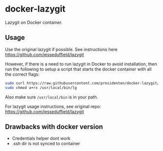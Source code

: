 # docker-lazygit

Lazygit on Docker container.


## Usage

Use the original lazygit if possible. See instructions here https://github.com/jesseduffield/lazygit

However, if there is a need to run lazygit in Docker to avoid installation, then run the following to setup a script that starts the docker container with all the correct flags:

```bash
sudo curl https://raw.githubusercontent.com/presidenten/docker-lazygit/master/lg -o /usr/local/bin/lg
sudo chmod a+rx /usr/local/bin/lg
```

Also make sure `/usr/local/bin` is in your path.

For lazygit usage instructions, see original repo: https://github.com/jesseduffield/lazygit


## Drawbacks with docker version

- Credentials helper dont work
- .ssh dir is not synced to container
